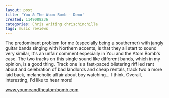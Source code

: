 ```yaml
---
layout: post
title: 'You & The Atom Bomb - Demo'
created: 1149088236
categories: Chris writing chrischinchilla
tags: music reviews
---
```


The predominant problem for me (especially being a southerner) with jangly guitar bands singing with Northern accents, is that they all start to sound very similar, It's an unfair comment especially in You and the Atom Bomb's case. The two tracks on this single sound like different bands, which in my opinion, is a good thing. Track one is a fast-paced blistering riff led rant about and celebration of bad landlords and cheap rentals, track two a more laid back, melancholic affair about boy watching... I think. Overall, interesting, I'd like to hear more!

<a href='http://www.youmeandtheatombomb.com' target='_blank'>www.youmeandtheatombomb.com</a>
